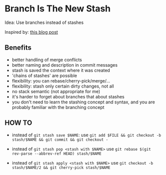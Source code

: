 # Branch Is The New Stash

Idea: Use branches instead of stashes

Inspired by: [this blog post](https://codingkilledthecat.wordpress.com/2012/04/27/git-stash-pop-considered-harmful/)


## Benefits

- better handling of merge conflicts
- better naming and description in commit messages
- stash is saved the context where it was created
- 'chains of stashes' are possible
- flexibility: you can rebase/cherry-pick/merge/...
- flexibility: stash only certain dirty changes, not all
- no stack semantic (not appropriate for me)
- it's harder to forget about branches that about stashes
- you don't need to learn the stashing concept and syntax, and you are probably
  familiar with the branching concept

## HOW TO

- instead of `git stash save $NAME`:
  use `git add $FILE && git checkout -b stash/$NAME && git commit && git checkout -`

- instead of `git stash pop <stash with $NAME>`
  use `git rebase $(git rev-parse --abbrev-ref HEAD) stash/$NAME`

- instead of `git stash apply <stash with $NAME>`
  use `git checkout -b stash/$NAME/2 && git cherry-pick stash/$NAME`
